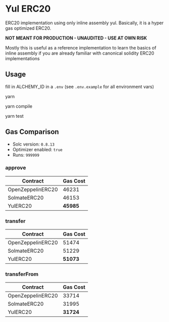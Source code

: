 # Yul ERC20

ERC20 implementation using only inline assembly yul. Basically, it is a hyper gas optimized ERC20.

**NOT MEANT FOR PRODUCTION - UNAUDITED - USE AT OWN RISK**

Mostly this is useful as a reference implementation to learn the basics of inline assembly if you are already familiar with canonical solidity ERC20 implementations

## Usage

fill in ALCHEMY_ID in a `.env` (see `.env.example` for all environment vars)

yarn

yarn compile

yarn test

## Gas Comparison

- Solc version: `0.8.13`
- Optimizer enabled: `true`
- Runs: `999999`

### approve

| Contract            | Gas Cost  |
| ------------------- | --------- |
| OpenZeppelinERC20   | 46231     |
| SolmateERC20        | 46153     |
| YulERC20            | **45985** |

### transfer

| Contract            | Gas Cost  |
| ------------------- | --------- |
| OpenZeppelinERC20   | 51474     |
| SolmateERC20        | 51229     |
| YulERC20            | **51073** |

### transferFrom

| Contract            | Gas Cost  |
| ------------------- | --------- |
| OpenZeppelinERC20   | 33714     |
| SolmateERC20        | 31995     |
| YulERC20            | **31724** |
